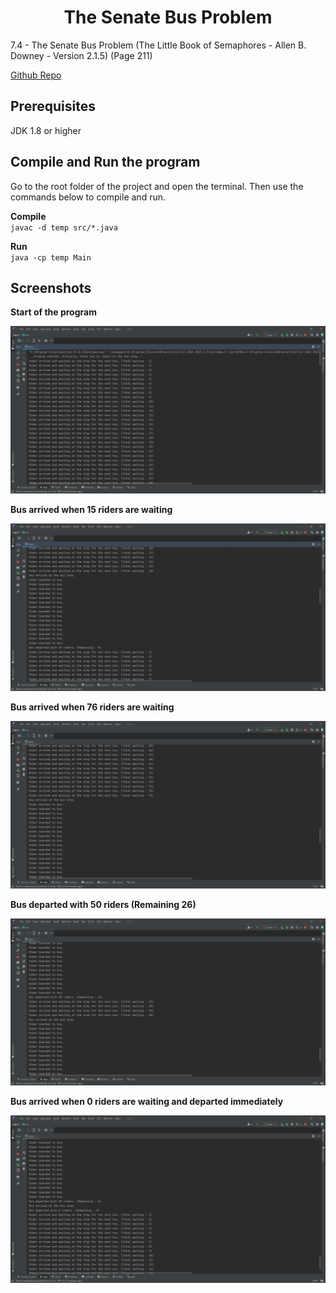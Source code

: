 <h1 align="center"> The Senate Bus Problem </h1>  

7.4 - The Senate Bus Problem (The Little Book of Semaphores - Allen B. Downey - Version 2.1.5) (Page 211)  

[Github Repo](https://github.com/PasinduUd/the-senate-bus-problem)

## Prerequisites

JDK 1.8 or higher

## Compile and Run the program

Go to the root folder of the project and open the terminal. Then use the commands below to compile and run.

**Compile**  
`javac -d temp src/*.java`

**Run**    
`java -cp temp Main`

## Screenshots

**Start of the program**  

![Start of the program](./Output%20Screenshots/1%20-%20Start%20of%20the%20program.png?raw=true "Start of the program")

**Bus arrived when 15 riders are waiting**  

![Bus arrived when 15 riders are waiting](./Output%20Screenshots/2%20-%20Bus%20arrived%20when%2015%20riders%20are%20waiting.png?raw=true "Bus arrived when 15 riders are waiting")

**Bus arrived when 76 riders are waiting**  

![Bus arrived when 76 riders are waiting](./Output%20Screenshots/3%20-%20Bus%20arrived%20when%2076%20riders%20are%20waiting.png?raw=true "Bus arrived when 76 riders are waiting")

**Bus departed with 50 riders (Remaining 26)**  

![Bus departed with 50 riders (Remaining 26)](./Output%20Screenshots/4%20-%20Bus%20departed%20with%2050%20riders%20(Remaining%2026).png?raw=true "Bus departed with 50 riders (Remaining 26)")

**Bus arrived when 0 riders are waiting and departed immediately**  

![Bus arrived when 0 riders are waiting and departed immediately](./Output%20Screenshots/5%20-%20Bus%20arrived%20when%200%20riders%20are%20waiting%20and%20departed%20immediately.png?raw=true "Bus arrived when 0 riders are waiting and departed immediately")
